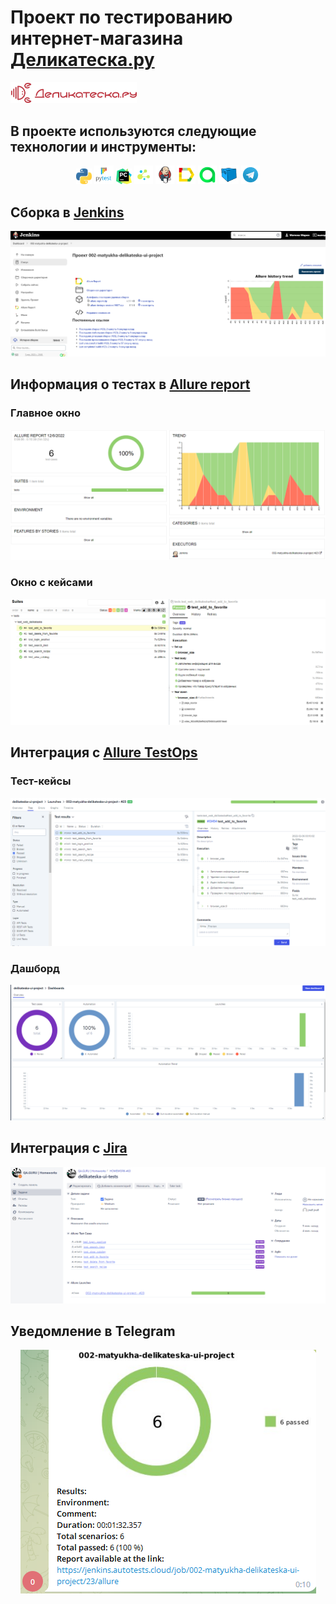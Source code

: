 # Проект по тестированию интернет-магазина [Деликатеска.ру](https://www.delikateska.ru/)
<p align="left">
  <img width="40%" src="resources/images/logo_delikateska_ru.png" alt="Деликатеска.ру"/>
</p>

## В проекте используются следующие технологии и инструменты:
<p align="center">
<img width="5%" title="Python" src="https://github.com/MatyukhaQA/delikateska-ui-test-project/blob/master/resources/python.png">
<img width="6%" title="Pytest" src="https://github.com/MatyukhaQA/delikateska-ui-test-project/blob/master/resources/pytest.png">
<img width="5%" title="PyCharm" src="https://github.com/MatyukhaQA/delikateska-ui-test-project/blob/master/resources/pycharm.png">
<img width="6%" title="Selene" src="https://github.com/MatyukhaQA/delikateska-ui-test-project/blob/master/resources/selene.png">
<img width="6%" title="Jenkins" src="https://github.com/MatyukhaQA/delikateska-ui-test-project/blob/master/resources/jenkins.svg">
<img width="6%" title="Allure Report" src="https://github.com/MatyukhaQA/delikateska-ui-test-project/blob/master/resources/allure.svg">
<img width="6%" title="Allure TestOps" src="https://github.com/MatyukhaQA/delikateska-ui-test-project/blob/master/resources/AllureTestOps.png">
<img width="6%" title="Selenoid" src="https://github.com/MatyukhaQA/delikateska-ui-test-project/blob/master/resources/Selenoid.svg">
<img width="6%" title="Telegram" src="https://github.com/MatyukhaQA/delikateska-ui-test-project/blob/master/resources/tg.svg">
</p>

## Сборка в [Jenkins](https://jenkins.autotests.cloud/job/002-matyukha-delikateska-ui-project/)
<p align="center">
  <img src="resources/images/Jenkins.png" alt="Jenkins"/>
</p>

## Информация о тестах в [Allure report](https://jenkins.autotests.cloud/job/002-matyukha-delikateska-ui-project/23/allure/)

### Главное окно
<p align="center">
  <img src="resources/images/Allure.png" alt="Allure report"/>
</p>

### Окно с кейсами
<p align="center">
  <img src="resources/images/suites.png" alt="Allure report"/>
</p>

## Интеграция с [Allure TestOps](https://allure.autotests.cloud/project/1729/dashboards)

### Тест-кейсы
<p align="center">
  <img src="resources/images/testcase.png" alt="Allure TestOps"/>
</p>

### Дашборд
<p align="center">
  <img src="resources/images/dashboard.png" alt="Allure TestOps"/>
</p>

## Интеграция с [Jira](https://jira.autotests.cloud/browse/HOMEWORK-463)
<p align="center">
  <img src="resources/images/jira integration.png" alt="Jira"/>
</p>

## Уведомление в Telegram
<p align="center">
  <img src="resources/images/telegram.png" alt="Telegram notification"/>
</p>
